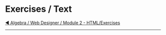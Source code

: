 # Exercises / Text

[:arrow_backward: Algebra / Web Designer / Module 2 - HTML/Exercises](../)

---
